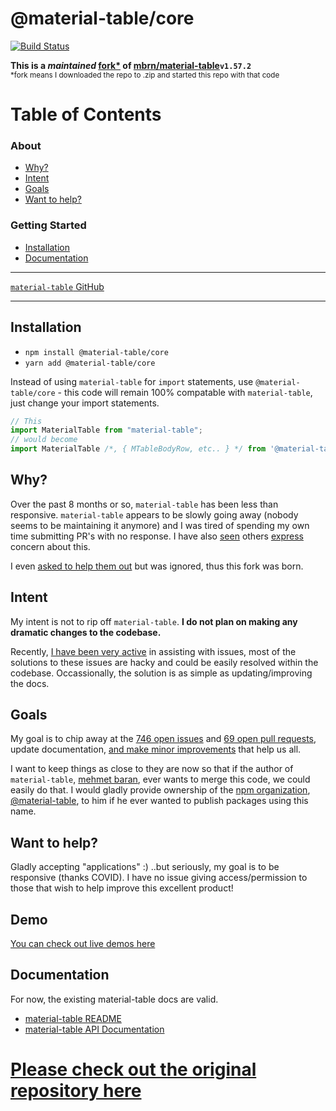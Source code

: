 # @material-table/core

[![Build Status](https://travis-ci.org/oze4/material-table-core.svg?branch=master)](https://travis-ci.org/oze4/material-table-core)

<b>This is a *maintained* <a href="#explain-fork">fork*</a> of <a href="https://github.com/mbrn/material-table">mbrn/material-table</a><code>v1.57.2</code></b><br/><small id="explain-fork">*fork means I downloaded the repo to .zip and started this repo with that code</small>

# Table of Contents

### About 

 - [Why?](#why)
 - [Intent](#hmm)
 - [Goals](#goals)
 - [Want to help?](#want-to-help)

### Getting Started

 - [Installation](#installation)
 - [Documentation](#documentation)

---

[`material-table` GitHub](https://github.com/mbrn/material-table)

 ---

## Installation

 - `npm install @material-table/core`
 - `yarn add @material-table/core`

Instead of using `material-table` for `import` statements, use `@material-table/core` - this code will remain 100% compatable with `material-table`, just change your import statements.

```javascript
// This
import MaterialTable from "material-table";
// would become
import MaterialTable /*, { MTableBodyRow, etc.. } */ from '@material-table/core'; 
```

## Why?

Over the past 8 months or so, `material-table` has been less than responsive. `material-table` appears to be slowly going away (nobody seems to be maintaining it anymore) and I was tired of spending my own time submitting PR's with no response. I have also [seen](https://github.com/mbrn/material-table/issues/1896) others [express](https://github.com/mbrn/material-table/issues/1896) concern about this.

I even [asked to help them out](https://github.com/mbrn/material-table/issues/1171) but was ignored, thus this fork was born.

## Intent

My intent is not to rip off `material-table`. **I do not plan on making any dramatic changes to the codebase.** 

Recently, [I have been very active](https://github.com/mbrn/material-table/issues?q=is%3Aissue+commenter%3Aoze4) in assisting with issues, most of the solutions to these issues are hacky and could be easily resolved within the codebase. Occassionally, the solution is as simple as updating/improving the docs.

## Goals

My goal is to chip away at the [746 open issues](https://github.com/mbrn/material-table/issues) and [69 open pull requests](https://github.com/mbrn/material-table/pulls), update documentation, [and make minor improvements](#demo) that help us all.

I want to keep things as close to they are now so that if the author of `material-table`, [mehmet baran](https://twitter.com/baranmehmet), ever wants to merge this code, we could easily do that. I would gladly provide ownership of the [npm organization](https://docs.npmjs.com/orgs/), [@material-table](https://www.npmjs.com/package/@material-table/core), to him if he ever wanted to publish packages using this name.


## Want to help?

Gladly accepting "applications" :) ..but seriously, my goal is to be responsive (thanks COVID). I have no issue giving access/permission to those that wish to help improve this excellent product!

## Demo

[You can check out live demos here](https://oze4.github.io/material-table-core/)

## Documentation

For now, the existing material-table docs are valid.

  - [material-table README](https://github.com/mbrn/material-table/blob/master/README.md)
  - [material-table API Documentation](https://material-table.com)

# [Please check out the original repository here](https://github.com/mbrn/material-table)
